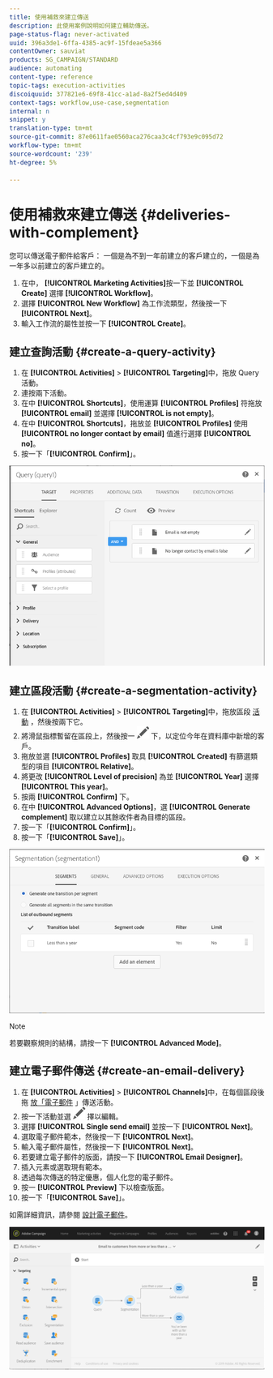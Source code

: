 ```yaml
---
title: 使用補救來建立傳送
description: 此使用案例說明如何建立輔助傳送。
page-status-flag: never-activated
uuid: 396a3de1-6ffa-4385-ac9f-15fdeae5a366
contentOwner: sauviat
products: SG_CAMPAIGN/STANDARD
audience: automating
content-type: reference
topic-tags: execution-activities
discoiquuid: 377821e6-69f8-41cc-a1ad-8a2f5ed4d409
context-tags: workflow,use-case,segmentation
internal: n
snippet: y
translation-type: tm+mt
source-git-commit: 87e0611fae0560aca276caa3c4cf793e9c095d72
workflow-type: tm+mt
source-wordcount: '239'
ht-degree: 5%

---
```



# 使用補救來建立傳送 {#deliveries-with-complement}

您可以傳送電子郵件給客戶： 一個是為不到一年前建立的客戶建立的，一個是為一年多以前建立的客戶建立的。

1. 在中， **[!UICONTROL Marketing Activities]**&#x200B;按一下並 **[!UICONTROL Create]** 選擇 **[!UICONTROL Workflow]**。
1. 選擇 **[!UICONTROL New Workflow]** 為工作流類型，然後按一下 **[!UICONTROL Next]**。
1. 輸入工作流的屬性並按一下 **[!UICONTROL Create]**。

## 建立查詢活動 {#create-a-query-activity}

1. 在 **[!UICONTROL Activities]** > **[!UICONTROL Targeting]**&#x200B;中，拖放 [](../../automating/using/query.md) Query活動。
1. 連按兩下活動。
1. 在中 **[!UICONTROL Shortcuts]**，使用運算 **[!UICONTROL Profiles]** 符拖放 **[!UICONTROL email]** 並選擇 **[!UICONTROL is not empty]**。
1. 在中 **[!UICONTROL Shortcuts]**，拖放並 **[!UICONTROL Profiles]** 使用 **[!UICONTROL no longer contact by email]** 值進行選擇 **[!UICONTROL no]**。
1. 按一下「**[!UICONTROL Confirm]**」。

![](assets/wf-complement-query.png)

## 建立區段活動 {#create-a-segmentation-activity}

1. 在 **[!UICONTROL Activities]** > **[!UICONTROL Targeting]**&#x200B;中，拖放區段 [活動](../../automating/using/segmentation.md) ，然後按兩下它。
1. 將滑鼠指標暫留在區段上，然後按一 ![](assets/edit_darkgrey-24px.png) 下，以定位今年在資料庫中新增的客戶。
1. 拖放並選 **[!UICONTROL Profiles]** 取具 **[!UICONTROL Created]** 有篩選類型的項目 **[!UICONTROL Relative]**。
1. 將更改 **[!UICONTROL Level of precision]** 為並 **[!UICONTROL Year]** 選擇 **[!UICONTROL This year]**。
1. 按兩 **[!UICONTROL Confirm]** 下。
1. 在中 **[!UICONTROL Advanced Options]**，選 **[!UICONTROL Generate complement]** 取以建立以其餘收件者為目標的區段。
1. 按一下「**[!UICONTROL Confirm]**」。
1. 按一下「**[!UICONTROL Save]**」。

![](assets/wf-complement-segmentation.png)

>[!NOTE]
>
>若要觀察規則的結構，請按一下 **[!UICONTROL Advanced Mode]**。

## 建立電子郵件傳送 {#create-an-email-delivery}

1. 在 **[!UICONTROL Activities]** > **[!UICONTROL Channels]**&#x200B;中，在每個區段後拖 [放「電子郵件](../../automating/using/email-delivery.md) 」傳送活動。
1. 按一下活動並選 ![](assets/edit_darkgrey-24px.png) 擇以編輯。
1. 選擇 **[!UICONTROL Single send email]** 並按一下 **[!UICONTROL Next]**。
1. 選取電子郵件範本，然後按一下 **[!UICONTROL Next]**。
1. 輸入電子郵件屬性，然後按一下 **[!UICONTROL Next]**。
1. 若要建立電子郵件的版面，請按一下 **[!UICONTROL Email Designer]**。
1. 插入元素或選取現有範本。
1. 透過每次傳送的特定優惠，個人化您的電子郵件。
1. 按一 **[!UICONTROL Preview]** 下以檢查版面。
1. 按一下「**[!UICONTROL Save]**」。

如需詳細資訊，請參閱 [設計電子郵件](../../designing/using/designing-from-scratch.md#designing-an-email-content-from-scratch)。

![](assets/wf-deliveries-with-a-complement.png)
